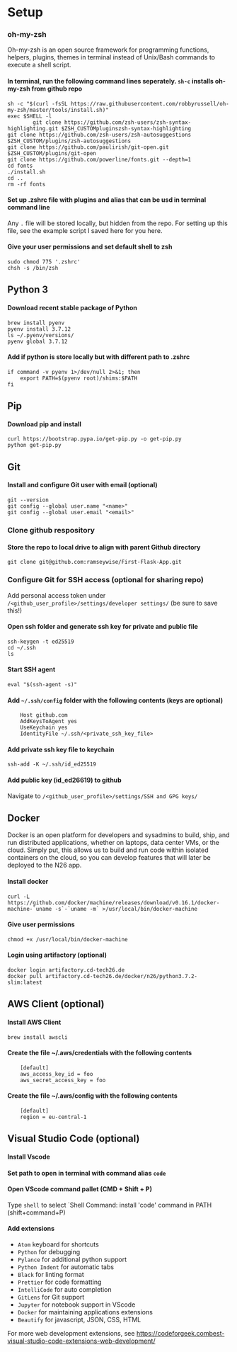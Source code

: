 # Setup

### oh-my-zsh 
Oh-my-zsh is an open source framework for programming functions, helpers, plugins, themes in terminal instead of Unix/Bash commands to execute a shell script.

#### In terminal, run the following command lines seperately. `sh-c` installs oh-my-zsh from github repo
    sh -c "$(curl -fsSL https://raw.githubusercontent.com/robbyrussell/oh-my-zsh/master/tools/install.sh)"
    exec $SHELL -l
            git clone https://github.com/zsh-users/zsh-syntax-highlighting.git $ZSH_CUSTOMpluginszsh-syntax-highlighting
    git clone https://github.com/zsh-users/zsh-autosuggestions $ZSH_CUSTOM/plugins/zsh-autosuggestions
    git clone https://github.com/paulirish/git-open.git $ZSH_CUSTOM/plugins/git-open
    git clone https://github.com/powerline/fonts.git --depth=1
    cd fonts
    ./install.sh
    cd ..
    rm -rf fonts    

#### Set up .zshrc file with plugins and alias that can be usd in terminal command line
Any `.` file will be stored locally, but hidden from the repo. For setting up this file, see the example script I saved here for you here.    

#### Give your user permissions and set default shell to zsh
    sudo chmod 775 '.zshrc' 
    chsh -s /bin/zsh

## Python 3
#### Download recent stable package of Python
    brew install pyenv
    pyenv install 3.7.12
    ls ~/.pyenv/versions/
    pyenv global 3.7.12

#### Add if python is store locally but with different path to .zshrc
    if command -v pyenv 1>/dev/null 2>&1; then
        export PATH=$(pyenv root)/shims:$PATH
    fi 

## Pip
#### Download pip and install
    curl https://bootstrap.pypa.io/get-pip.py -o get-pip.py
    python get-pip.py

## Git  
#### Install and configure Git user with email (optional)
    git --version
    git config --global user.name "<name>"
    git config --global user.email "<email>"

### Clone github respository 
#### Store the repo to local drive to align with parent Github directory
    git clone git@github.com:ramseywise/First-Flask-App.git

### Configure Git for SSH access (optional for sharing repo)
Add personal access token under `/<github_user_profile>/settings/developer settings/` (be sure to save this!)

#### Open ssh folder and generate ssh key for private and public file
    ssh-keygen -t ed25519
    cd ~/.ssh
    ls

#### Start SSH agent
    eval "$(ssh-agent -s)"

#### Add `~/.ssh/config`  folder with the following contents (keys are optional)
        Host github.com
        AddKeysToAgent yes
        UseKeychain yes
        IdentityFile ~/.ssh/<private_ssh_key_file>

#### Add private ssh key file to keychain
    ssh-add -K ~/.ssh/id_ed25519

#### Add public key (id_ed26619) to github 
Navigate to `/<github_user_profile>/settings/SSH and GPG keys/`

## Docker   
Docker is an open platform for developers and sysadmins to build, ship, and run distributed applications, whether on laptops, data center VMs, or the cloud. Simply put, this allows us to build and run code within isolated containers on the cloud, so you can develop features that will later be deployed to the N26 app. 
#### Install docker
    curl -L https://github.com/docker/machine/releases/download/v0.16.1/docker-machine-`uname -s`-`uname -m` >/usr/local/bin/docker-machine
#### Give user permissions
    chmod +x /usr/local/bin/docker-machine
#### Login using artifactory (optional)
    docker login artifactory.cd-tech26.de
    docker pull artifactory.cd-tech26.de/docker/n26/python3.7.2-slim:latest

## AWS Client (optional)
#### Install AWS Client
    brew install awscli
#### Create the file ~/.aws/credentials with the following contents
        [default]
        aws_access_key_id = foo
        aws_secret_access_key = foo
#### Create the file ~/.aws/config with the following contents
        [default]
        region = eu-central-1

## Visual Studio Code (optional)
#### Install Vscode 
#### Set path to open in terminal with command alias `code`
#### Open VScode command pallet (CMD + Shift + P)
Type `shell` to select `Shell Command: install 'code' command in PATH (shift+command+P)

#### Add extensions
- `Atom` keyboard for shortcuts
- `Python` for debugging
- `Pylance` for additional python support
- `Python Indent` for automatic tabs
- `Black` for linting format
- `Prettier` for code formatting
- `IntelliCode` for auto completion
- `GitLens` for Git support
- `Jupyter` for notebook support in VScode
- `Docker` for maintaining applications extensions 
- `Beautify` for javascript, JSON, CSS, HTML

For more web development extensions, see https://codeforgeek.combest-visual-studio-code-extensions-web-development/ 
